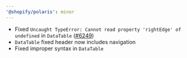 ```yaml
---
'@shopify/polaris': minor
---
```


- Fixed `Uncaught TypeError: Cannot read property 'rightEdge' of undefined` in `DataTable` ([#6249](https://github.com/Shopify/polaris-react/pull/6249))
- `DataTable` fixed header now includes navigation
- Fixed improper syntax in `DataTable`
